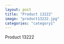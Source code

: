 ```yaml
---
layout: post
title: "Product 13222"
image: "product13222.jpg"
categories: "category1"
---
```

Product 13222
